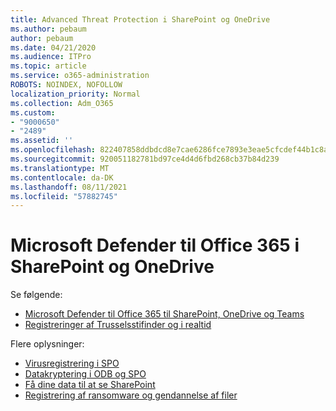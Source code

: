 ```yaml
---
title: Advanced Threat Protection i SharePoint og OneDrive
ms.author: pebaum
author: pebaum
ms.date: 04/21/2020
ms.audience: ITPro
ms.topic: article
ms.service: o365-administration
ROBOTS: NOINDEX, NOFOLLOW
localization_priority: Normal
ms.collection: Adm_O365
ms.custom:
- "9000650"
- "2489"
ms.assetid: ''
ms.openlocfilehash: 822407858ddbdcd8e7cae6286fce7893e3eae5cfcdef44b1c8ad332c67a3ee77
ms.sourcegitcommit: 920051182781bd97ce4d4d6fbd268cb37b84d239
ms.translationtype: MT
ms.contentlocale: da-DK
ms.lasthandoff: 08/11/2021
ms.locfileid: "57882745"
---
```

# <a name="microsoft-defender-for-office-365-in-sharepoint-and-onedrive"></a>Microsoft Defender til Office 365 i SharePoint og OneDrive

Se følgende:
- [Microsoft Defender til Office 365 til SharePoint, OneDrive og Teams](https://docs.microsoft.com/microsoft-365/security/office-365-security/atp-for-spo-odb-and-teams)
- [Registreringer af Trusselsstifinder og i realtid](https://docs.microsoft.com/microsoft-365/security/office-365-security/threat-explorer-views)


Flere oplysninger:

- [Virusregistrering i SPO](https://docs.microsoft.com/microsoft-365/security/office-365-security/virus-detection-in-spo)</br>
- [Datakryptering i ODB og SPO](https://docs.microsoft.com/microsoft-365/compliance/data-encryption-in-odb-and-spo)</br>
- [Få dine data til at se SharePoint](https://docs.microsoft.com/sharepoint/safeguarding-your-data)</br>
- [Registrering af ransomware og gendannelse af filer](https://support.office.com/article/Ransomware-detection-and-recovering-your-files-0d90ec50-6bfd-40f4-acc7-b8c12c73637f)